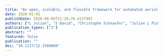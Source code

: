 ```yaml
---
title: "An open, scalable, and flexible framework for automated aerial measurement of field experiments"
date: 2020-01-01
publishDate: 2020-08-05T21:26:26.413799Z
authors: ["L Julian", "S David", "Christophe Schnaufer", "Julian L Pistorius", "David S Lebauer"]
publication_types: ["2"]
abstract: ""
featured: false
publication: ""
doi: "10.1117/12.2560008"
---
```


